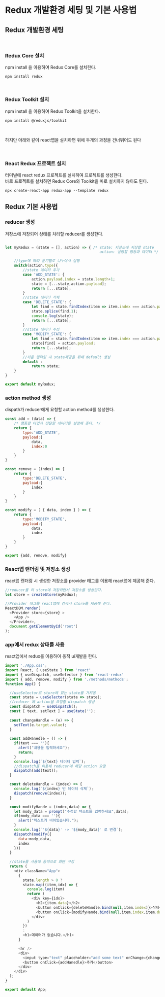 # Redux 개발환경 세팅 및 기본 사용법
## Redux 개발환경 세팅


<br>

### Redux Core 설치
npm install 을 이용하여 Redux Core를 설치한다.
```
npm install redux
```

<br>

### Redux Toolkit 설치
npm install 을 이용하여 Redux Toolkit을 설치한다.
```
npm install @reduxjs/toolkit
```

<br>

하지만 아래와 같이 react앱을 설치하면 위에 두개의 과정을 건너뛰어도 된다

<br>

### React Redux 프로젝트 설치
터미널에 react redux 프로젝트를 설치하여 프로젝트를 생성한다.<br>
바로 프로젝트를 설치하면 Redux Core와 Toolkit을 따로 설치하지 않아도 된다.
```
npx create-react-app redux-app --template redux
```

## Redux 기본 사용법

### reducer 생성
저장소에 저장되어 상태를 처리할 reducer를 생성한다.
```javascript

let myRedux = (state = [], action) => { /* state: 저장소에 저장할 state
                                           action: 실행할 행동과 데이터 */

    //type에 따라 분기별로 나누어서 실행
    switch(action.type){
        //state 데이터 추가
        case 'ADD_STATE': {
            action.payload.index = state.length+1;
            state = [...state,action.payload];
            return [...state];
        }
        //state 데이터 삭제
        case 'DELETE_STATE': {
            let find = state.findIndex(item => item.index === action.payload.index);
            state.splice(find,1);
            console.log(state);
            return [...state];
        }
        //state 데이터 수정
        case 'MODIFY_STATE': {
            let find = state.findIndex(item => item.index === action.payload.index);
            state[find] = action.payload;
            return [...state];
        }
        //처음 랜더링 시 state제공을 위해 default 생성
        default :
            return state;
    }
}

export default myRedux;
```

### action method 생성
dispath가 reducer에게 요청할 action method를 생성한다.
```javascript
const add = (data) => {
    /* 행동할 타입과 전달할 데이터를 설정해 준다. */
    return { 
        type:'ADD_STATE',
        payload:{
            data,
            index:0
        }
    }
}

const remove = (index) => {
    return {
        type:'DELETE_STATE',
        payload:{
            index
        }
    }
}

const modify = ( { data, index } ) => {
    return {
        type:'MODIFY_STATE',
        payload:{
            data,
            index
        }
    }
}

export {add, remove, modify}
```

### React앱 랜더링 및 저장소 생성
react앱 랜더링 시 생성한 저장소를 provider 태그를 이용해 react앱에 제공해 준다.
```javascript
//reducer를 이 store에 저장하면서 저장소를 생성한다.
let store = createStore(myRedux);

//Provider 태그를 react앱에 감싸서 store를 제공해 준다.
ReactDOM.render(
  <Provider store={store} >
    <App />
  </Provider>,
  document.getElementById('root')
);
```

### app에서 redux 상태를 사용
react앱에서 redux를 이용하여 동적 ui개발을 한다.
```javascript
import './App.css';
import React, { useState } from 'react'
import { useDispatch, useSelector } from 'react-redux'
import { add, remove, modify } from './methods/methods';
function App() {

  //useSelector로 store에 있는 state를 가져옴 
  const state = useSelector(state => state);
  //reducer 에 action을 요청할 dispatch 생성
  const dispatch = useDispatch();
  const [ text, setText ] = useState('');
 
  const changeHandle = (e) => {
    setText(e.target.value);
  }
  
  const addHanedle = () => {
    if(text === ''){
      alert("내용을 입력하세요");
      return;
    }
    console.log(`${text} 데이터 입력`);
    //dispatch를 이용해 reducer에 해당 action 요청
    dispatch(add(text));
  }

  const deleteHandle = (index) => {
    console.log(`${index} 번 데이터 삭제`);
    dispatch(remove(index));
  }

  const modifyHande = (index,data) => {
    let mody_data = prompt("수정할 텍스트를 입력하세요",data);
    if(mody_data === ''){
      alert("텍스트가 비어있습니다.");
    }
    console.log(`'${data}' -> '${mody_data}' 로 변경`);
    dispatch(modify({
      data:mody_data,
      index
    }))
  }
  
  //state를 사용해 동적으로 화면 구성
  return (
    <div className="App">
      {
        state.length > 0 ?
        state.map((item,idx) => {
          console.log(item)
          return (
            <div key={idx}>
              <h2>{item.data}</h2>
              <button onClick={deleteHandle.bind(null,item.index)}>삭제</button>
              <button onClick={modifyHande.bind(null,item.index,item.data)}>수정</button>
            </div>
          )
        })
        :
        <h1>데이터가 없습니다.</h1>
      }

      <hr />
      <div>
        <input type="text" placeholder="add some text" onChange={changeHandle}></input>
        <button onClick={addHanedle}>추가</button>
      </div>
    </div>
  );
}

export default App;
```
